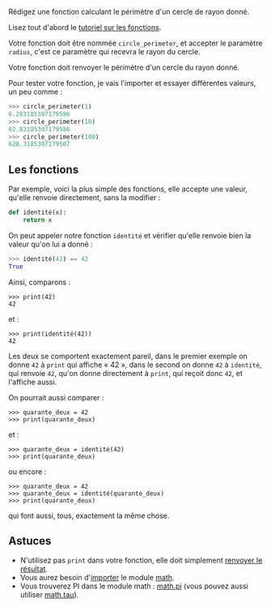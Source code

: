 Rédigez une fonction calculant le périmètre d'un cercle de rayon donné.

Lisez tout d'abord le [tutoriel sur les
fonctions](https://docs.python.org/fr/3/tutorial/controlflow.html#defining-functions).

Votre fonction doit être nommée `circle_perimeter`, et accepter le
paramètre `radius`, c'est ce paramètre qui recevra le rayon du cercle.

Votre fonction doit renvoyer le périmètre d'un cercle du rayon donné.

Pour tester votre fonction, je vais l'importer et essayer différentes
valeurs, un peu comme :

```python
>>> circle_perimeter(1)
6.283185307179586
>>> circle_perimeter(10)
62.83185307179586
>>> circle_perimeter(100)
628.3185307179587
```

## Les fonctions

Par exemple, voici la plus simple des fonctions, elle accepte une
valeur, qu'elle renvoie directement, sans la modifier :

```python
def identité(x):
    return x
```

On peut appeler notre fonction `identité` et vérifier qu'elle renvoie
bien la valeur qu'on lui a donné :

```python
>>> identité(42) == 42
True
```

Ainsi, comparons :

```pycon
>>> print(42)
42
```

et :

```pycon
>>> print(identité(42))
42
```

Les deux se comportent exactement pareil, dans le premier exemple on
donne `42` à `print` qui affiche « 42 », dans le second on donne `42`
à `identité`, qui renvoie `42`, qu'on donne directement à `print`, qui
reçoit donc `42`, et l'affiche aussi.

On pourrait aussi comparer :

```pycon
>>> quarante_deux = 42
>>> print(quarante_deux)
```

et :

```pycon
>>> quarante_deux = identité(42)
>>> print(quarante_deux)
```

ou encore :

```pycon
>>> quarante_deux = 42
>>> quarante_deux = identité(quarante_deux)
>>> print(quarante_deux)
```

qui font aussi, tous, exactement la même chose.


## Astuces

- N'utilisez pas `print` dans votre fonction, elle doit simplement [renvoyer le résultat](https://docs.python.org/fr/3/tutorial/controlflow.html#defining-functions).
- Vous aurez besoin d'[importer](https://docs.python.org/fr/3/tutorial/modules.html#standard-modules) le module [math](https://docs.python.org/fr/3/library/math.html).
- Vous trouverez PI dans le module math : [math.pi](https://docs.python.org/fr/3/library/math.html#math.pi) (vous pouvez aussi utiliser [math.tau](https://docs.python.org/fr/3/library/math.html#math.tau)).
